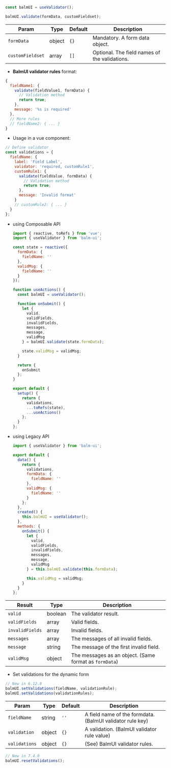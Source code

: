 ```js
const balmUI = useValidator();
```

```js
balmUI.validate(formData, customFieldset);
```

| Param            | Type   | Default | Description                                   |
| ---------------- | ------ | ------- | --------------------------------------------- |
| `formData`       | object | `{}`    | Mandatory. A form data object.                |
| `customFieldset` | array  | `[]`    | Optional. The field names of the validations. |

- **BalmUI validator rules** format:

```js
{
  fieldName1: {
    validate(fieldValue1, formData) {
      // Validation method
      return true;
    },
    message: '%s is required'
  },
  // More rules
  // fieldName2: { ... }
}
```

- Usage in a vue component:

```js
// Define validator
const validations = {
  fieldName: {
    label: 'Field Label',
    validator: 'required, customRule1',
    customRule1: {
      validate(fieldValue, formData) {
        // Validation method
        return true;
      },
      message: 'Invalid format'
    }
    // customRule2: { ... }
  }
};
```

- using Composable API

  ```js
  import { reactive, toRefs } from 'vue';
  import { useValidator } from 'balm-ui';

  const state = reactive({
    formData: {
      fieldName: ''
    },
    validMsg: {
      fieldName: ''
    }
  });

  function useActions() {
    const balmUI = useValidator();

    function onSubmit() {
      let {
        valid,
        validFields,
        invalidFields,
        messages,
        message,
        validMsg
      } = balmUI.validate(state.formData);

      state.validMsg = validMsg;
    }

    return {
      onSubmit
    };
  }

  export default {
    setup() {
      return {
        validations,
        ...toRefs(state),
        ...useActions()
      };
    }
  };
  ```

- using Legacy API

  ```js
  import { useValidator } from 'balm-ui';

  export default {
    data() {
      return {
        validations,
        formData: {
          fieldName: ''
        },
        validMsg: {
          fieldName: ''
        }
      };
    },
    created() {
      this.balmUI = useValidator();
    },
    methods: {
      onSubmit() {
        let {
          valid,
          validFields,
          invalidFields,
          messages,
          message,
          validMsg
        } = this.balmUI.validate(this.formData);

        this.validMsg = validMsg;
      }
    }
  };
  ```

| Result          | Type    | Description                                            |
| --------------- | ------- | ------------------------------------------------------ |
| `valid`         | boolean | The validator result.                                  |
| `validFields`   | array   | Valid fields.                                          |
| `invalidFields` | array   | Invalid fields.                                        |
| `messages`      | array   | The messages of all invalid fields.                    |
| `message`       | string  | The message of the first invalid field.                |
| `validMsg`      | object  | The messages as an object. (Same format as `formData`) |

- Set validations for the dynamic form

```js
// New in 6.12.0
balmUI.setValidations(fieldName, validationRule);
balmUI.setValidations(validationRules);
```

| Param         | Type   | Default | Description                                               |
| ------------- | ------ | ------- | --------------------------------------------------------- |
| `fieldName`   | string | `''`    | A field name of the formdata. (BalmUI validator rule key) |
| `validation`  | object | `{}`    | A validation. (BalmUI validator rule value)               |
| `validations` | object | `{}`    | (See) BalmUI validator rules.                             |

```js
// New in 7.4.0
balmUI.resetValidations();
```
